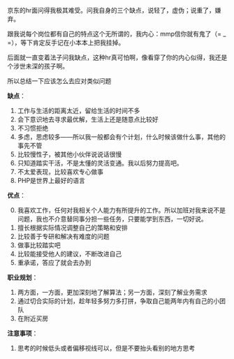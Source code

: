 京东的hr面问得我极其难受。问我自身的三个缺点，说轻了，虚伪；说重了，嫌弃。

跟我说每个岗位都有自己的特点这个无所谓的，我内心：mmp信你就有鬼了（= _ =），等下肯定反手记在小本本上把我挂掉。

后面就一直变着法子问我缺点，这种hr真可怕啊，像看穿了你的内心似得，我还是个涉世未深的孩子啊。

所以总结一下应该怎么去应对类似问题

**缺点**：

1. 工作与生活的距离太近，留给生活的时间不多
2. 会下意识地去寻求最优解，生活上还是随意点比较好
5. 不习惯拒绝
4. 多虑，思虑较多——所以我一般都会有个计划，什么时候该做什么事，其他的事先不管
6. 比较慢性子，被其他小伙伴说说话很慢
3. 只知道踏实干活，不是太懂的灵活变通。我以后努力提高吧。
3. 不太爱表现，比较喜欢专心做事
7. PHP是世界上最好的语言

**优点**：

0. 我喜欢工作，任何对我相关个人能力有所提升的工作。所以加班对我来说不是问题，我也不介意替同事分担一些任务，只要能学到东西，一切好说。
1. 擅长根据实际情况调整自己的策略和安排
2. 比较善于专研和解决有难度的问题
3. 做事比较踏实吧
3. 比较能接受他人的建议，不断改进自己
4. 重承诺，答应了就会去办到

**职业规划**：

1. 两方面，一方面，更加深刻地了解算法；另一方面，深刻了解业务需求
2. 通过切合实际的计划，趁年轻多努力多打拼，争取自己能两年内有自己的小团队
3. 在附近买房

**注意事项**：

1. 思考的时候低头或者偏移视线可以，但是不要抬头看别的地方思考
